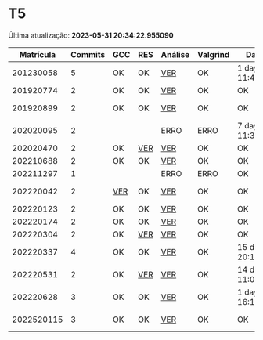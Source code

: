 # T5
Última atualização: **2023-05-31 20:34:22.955090**

|  Matrícula | Commits | GCC |  RES |  Análise |  Valgrind |  Data |  Duração | 
|---|---|---|---|---|---|---|---|
|  201230058 |  5 |  OK |  OK |   [VER](./relatorios/201230058/T5/report.html) |  OK |  1 day, 11:45:51 |  2 days, 21:33:24 | 
|  201920774 |  2 |  OK |  OK |   [VER](./relatorios/201920774/T5/report.html) |  OK |  OK |  0:04:51 | 
|  201920899 |  2 |  OK |  OK |   [VER](./relatorios/201920899/T5/report.html) |  OK |  OK |  3 days, 17:14:57 | 
|  202020095 |  2 |   |   |   ERRO |  ERRO |  7 days, 11:30:31 |  0:07:12 | 
|  202020470 |  2 |  OK |  [VER](./relatorios/202020470/T5/resposta.txt) |   [VER](./relatorios/202020470/T5/report.html) |  OK |  OK |  0:08:22 | 
|  202210688 |  2 |  OK |  OK |   [VER](./relatorios/202210688/T5/report.html) |  OK |  OK |  14:27:47 | 
|  202211297 |  1 |   |   |   ERRO |  ERRO |  OK |  nada | 
|  202220042 |  2 |  [VER](./relatorios/202220042/T5/compilador.txt) |  OK |   [VER](./relatorios/202220042/T5/report.html) |  OK |  OK |  1 day, 4:22:00 | 
|  202220123 |  2 |  OK |  OK |   [VER](./relatorios/202220123/T5/report.html) |  OK |  OK |  0:28:10 | 
|  202220174 |  2 |  OK |  OK |   [VER](./relatorios/202220174/T5/report.html) |  OK |  OK |  0:02:05 | 
|  202220304 |  2 |  OK |  [VER](./relatorios/202220304/T5/resposta.txt) |   [VER](./relatorios/202220304/T5/report.html) |  OK |  OK |  0:01:30 | 
|  202220337 |  4 |  OK |  OK |   [VER](./relatorios/202220337/T5/report.html) |  OK |  15 days, 20:19:56 |  19 days, 9:48:15 | 
|  202220531 |  2 |  OK |  [VER](./relatorios/202220531/T5/resposta.txt) |   [VER](./relatorios/202220531/T5/report.html) |  OK |  14 days, 11:05:51 |  19:27:08 | 
|  202220628 |  3 |  OK |  OK |   [VER](./relatorios/202220628/T5/report.html) |  OK |  1 day, 16:16:24 |  23 days, 6:22:01 | 
|  2022520115 |  3 |  OK |  OK |   [VER](./relatorios/2022520115/T5/report.html) |  OK |  OK |  3 days, 22:54:18 | 
